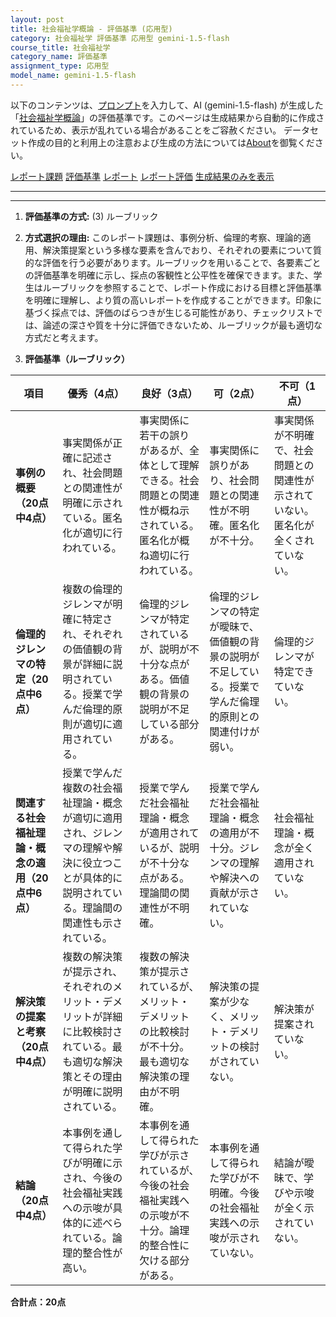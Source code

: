 ```yaml
---
layout: post
title: 社会福祉学概論 - 評価基準 (応用型)
category: 社会福祉学 評価基準 応用型 gemini-1.5-flash
course_title: 社会福祉学
category_name: 評価基準
assignment_type: 応用型
model_name: gemini-1.5-flash
---
```


以下のコンテンツは、[プロンプト](https://github.com/takedatoshiyuki/synthetic_assignments/tree/main/generated/社会福祉学/gemini-1.5-flash/prompt_評価基準-応用型.md)を入力して、AI (gemini-1.5-flash) が生成した「[社会福祉学概論](/contents/社会福祉学/)」の評価基準です。このページは生成結果から自動的に作成されているため、表示が乱れている場合があることをご容赦ください。
データセット作成の目的と利用上の注意および生成の方法については[About](/About)を御覧ください。

[レポート課題](../レポート課題-応用型)
[評価基準](../評価基準-応用型)
[レポート](../レポート-応用型)
[レポート評価](../レポート評価-応用型)
[生成結果のみを表示](https://github.com/takedatoshiyuki/synthetic_assignments/tree/main/generated/社会福祉学/gemini-1.5-flash/評価基準-応用型.md)
  

***
***
  
1. **評価基準の方式:** (3) ルーブリック

2. **方式選択の理由:** このレポート課題は、事例分析、倫理的考察、理論的適用、解決策提案という多様な要素を含んでおり、それぞれの要素について質的な評価を行う必要があります。ルーブリックを用いることで、各要素ごとの評価基準を明確に示し、採点の客観性と公平性を確保できます。また、学生はルーブリックを参照することで、レポート作成における目標と評価基準を明確に理解し、より質の高いレポートを作成することができます。印象に基づく採点では、評価のばらつきが生じる可能性があり、チェックリストでは、論述の深さや質を十分に評価できないため、ルーブリックが最も適切な方式だと考えます。


3. **評価基準（ルーブリック）**

| 項目 | 優秀（4点） | 良好（3点） | 可（2点） | 不可（1点） |
|---|---|---|---|---|
| **事例の概要（20点中4点）** | 事実関係が正確に記述され、社会問題との関連性が明確に示されている。匿名化が適切に行われている。 | 事実関係に若干の誤りがあるが、全体として理解できる。社会問題との関連性が概ね示されている。匿名化が概ね適切に行われている。 | 事実関係に誤りがあり、社会問題との関連性が不明確。匿名化が不十分。 | 事実関係が不明確で、社会問題との関連性が示されていない。匿名化が全くされていない。 |
| **倫理的ジレンマの特定（20点中6点）** | 複数の倫理的ジレンマが明確に特定され、それぞれの価値観の背景が詳細に説明されている。授業で学んだ倫理的原則が適切に適用されている。 | 倫理的ジレンマが特定されているが、説明が不十分な点がある。価値観の背景の説明が不足している部分がある。 | 倫理的ジレンマの特定が曖昧で、価値観の背景の説明が不足している。授業で学んだ倫理的原則との関連付けが弱い。 | 倫理的ジレンマが特定できていない。 |
| **関連する社会福祉理論・概念の適用（20点中6点）** | 授業で学んだ複数の社会福祉理論・概念が適切に適用され、ジレンマの理解や解決に役立つことが具体的に説明されている。理論間の関連性も示されている。 | 授業で学んだ社会福祉理論・概念が適用されているが、説明が不十分な点がある。理論間の関連性が不明確。 | 授業で学んだ社会福祉理論・概念の適用が不十分。ジレンマの理解や解決への貢献が示されていない。 | 社会福祉理論・概念が全く適用されていない。 |
| **解決策の提案と考察（20点中4点）** | 複数の解決策が提示され、それぞれのメリット・デメリットが詳細に比較検討されている。最も適切な解決策とその理由が明確に説明されている。 | 複数の解決策が提示されているが、メリット・デメリットの比較検討が不十分。最も適切な解決策の理由が不明確。 | 解決策の提案が少なく、メリット・デメリットの検討がされていない。 | 解決策が提案されていない。 |
| **結論（20点中4点）** | 本事例を通して得られた学びが明確に示され、今後の社会福祉実践への示唆が具体的に述べられている。論理的整合性が高い。 | 本事例を通して得られた学びが示されているが、今後の社会福祉実践への示唆が不十分。論理的整合性に欠ける部分がある。 | 本事例を通して得られた学びが不明確。今後の社会福祉実践への示唆が示されていない。 | 結論が曖昧で、学びや示唆が全く示されていない。 |


**合計点：20点**

